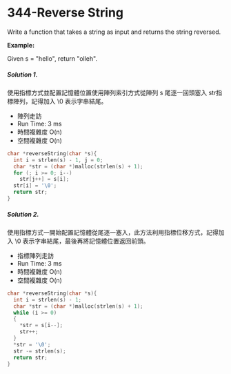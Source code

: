# 344-Reverse String

Write a function that takes a string as input and returns the string reversed.

**Example:**

Given s = "hello", return "olleh".


##### Solution 1.

使用指標方式並配置記憶體位置使用陣列索引方式從陣列 s 尾逐一回頭塞入 str指標陣列，記得加入 \0 表示字串結尾。

- 陣列走訪
- Run Time:	3 ms
- 時間複雜度 O(n)
- 空間複雜度 O(n)

```c
char *reverseString(char *s){
  int i = strlen(s) - 1, j = 0;
  char *str = (char *)malloc(strlen(s) + 1);
  for (; i >= 0; i--)
    str[j++] = s[i];
  str[i] = '\0';
  return str;
}
```

##### Solution 2.

使用指標方式一開始配置記憶體從尾逐一塞入，此方法利用指標位移方式，記得加入 \0 表示字串結尾，最後再將記憶體位置返回前頭。

- 指標陣列走訪
- Run Time:	3 ms
- 時間複雜度 O(n)
- 空間複雜度 O(n)

```c
char *reverseString(char *s){
  int i = strlen(s) - 1;
  char *str = (char *)malloc(strlen(s) + 1);
  while (i >= 0)
  {
    *str = s[i--];
    str++;
  }
  *str = '\0';
  str -= strlen(s);
  return str;
}
```

